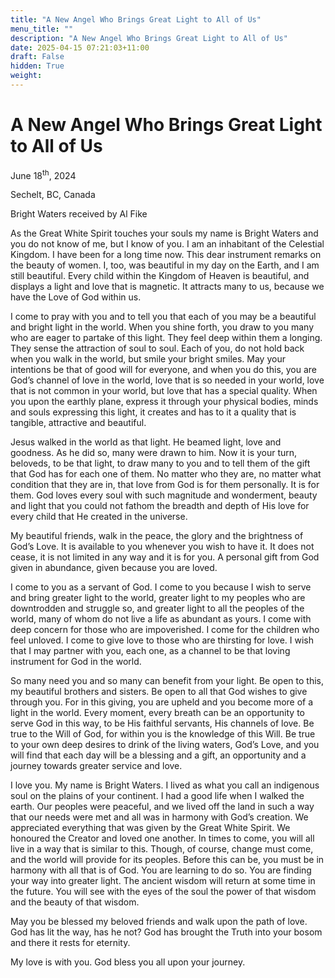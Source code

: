 ```yaml
---
title: "A New Angel Who Brings Great Light to All of Us"
menu_title: ""
description: "A New Angel Who Brings Great Light to All of Us"
date: 2025-04-15 07:21:03+11:00
draft: False
hidden: True
weight:
---
```

# A New Angel Who Brings Great Light to All of Us

June 18<sup>th</sup>, 2024

Sechelt, BC, Canada

Bright Waters received by Al Fike

As the Great White Spirit touches your souls my name is Bright Waters and you do not know of me, but I know of you. I am an inhabitant of the Celestial Kingdom. I have been for a long time now. This dear instrument remarks on the beauty of women. I, too, was beautiful in my day on the Earth, and I am still beautiful. Every child within the Kingdom of Heaven is beautiful, and displays a light and love that is magnetic. It attracts many to us, because we have the Love of God within us.

I come to pray with you and to tell you that each of you may be a beautiful and bright light in the world. When you shine forth, you draw to you many who are eager to partake of this light. They feel deep within them a longing. They sense the attraction of soul to soul. Each of you, do not hold back when you walk in the world, but smile your bright smiles. May your intentions be that of good will for everyone, and when you do this, you are God’s channel of love in the world, love that is so needed in your world, love that is not common in your world, but love that has a special quality. When you upon the earthly plane, express it through your physical bodies, minds and souls expressing this light, it creates and has to it a quality that is tangible, attractive and beautiful.

Jesus walked in the world as that light. He beamed light, love and goodness. As he did so, many were drawn to him. Now it is your turn, beloveds, to be that light, to draw many to you and to tell them of the gift that God has for each one of them. No matter who they are, no matter what condition that they are in, that love from God is for them personally. It is for them. God loves every soul with such magnitude and wonderment, beauty and light that you could not fathom the breadth and depth of His love for every child that He created in the universe.

My beautiful friends, walk in the peace, the glory and the brightness of God’s Love. It is available to you whenever you wish to have it. It does not cease, it is not limited in any way and it is for you. A personal gift from God given in abundance, given because you are loved.

I come to you as a servant of God. I come to you because I wish to serve and bring greater light to the world, greater light to my peoples who are downtrodden and struggle so, and greater light to all the peoples of the world, many of whom do not live a life as abundant as yours. I come with deep concern for those who are impoverished. I come for the children who feel unloved. I come to give love to those who are thirsting for love. I wish that I may partner with you, each one, as a channel to be that loving instrument for God in the world.

So many need you and so many can benefit from your light. Be open to this, my beautiful brothers and sisters. Be open to all that God wishes to give through you. For in this giving, you are upheld and you become more of a light in the world. Every moment, every breath can be an opportunity to serve God in this way, to be His faithful servants, His channels of love. Be true to the Will of God, for within you is the knowledge of this Will. Be true to your own deep desires to drink of the living waters, God’s Love, and you will find that each day will be a blessing and a gift, an opportunity and a journey towards greater service and love.

I love you. My name is Bright Waters. I lived as what you call an indigenous soul on the plains of your continent. I had a good life when I walked the earth. Our peoples were peaceful, and we lived off the land in such a way that our needs were met and all was in harmony with God’s creation. We appreciated everything that was given by the Great White Spirit. We honoured the Creator and loved one another. In times to come, you will all live in a way that is similar to this. Though, of course, change must come, and the world will provide for its peoples. Before this can be, you must be in harmony with all that is of God. You are learning to do so. You are finding your way into greater light. The ancient wisdom will return at some time in the future. You will see with the eyes of the soul the power of that wisdom and the beauty of that wisdom.

May you be blessed my beloved friends and walk upon the path of love. God has lit the way, has he not? God has brought the Truth into your bosom and there it rests for eternity.

My love is with you. God bless you all upon your journey.
